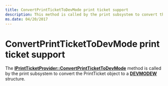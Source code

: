 ```yaml
---
title: ConvertPrintTicketToDevMode print ticket support
description: This method is called by the print subsystem to convert the PrintTicket object to a DEVMODEW structure.
ms.date: 04/20/2017
---
```


# ConvertPrintTicketToDevMode print ticket support

The [**IPrintTicketProvider::ConvertPrintTicketToDevMode**](/windows-hardware/drivers/ddi/prdrvcom/nf-prdrvcom-iprintticketprovider-convertprinttickettodevmode) method is called by the print subsystem to convert the PrintTicket object to a [**DEVMODEW**](/windows/win32/api/wingdi/ns-wingdi-devmodew) structure.
